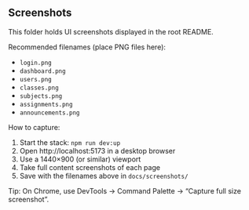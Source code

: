 ## Screenshots

This folder holds UI screenshots displayed in the root README.

Recommended filenames (place PNG files here):

- `login.png`
- `dashboard.png`
- `users.png`
- `classes.png`
- `subjects.png`
- `assignments.png`
- `announcements.png`

How to capture:

1) Start the stack: `npm run dev:up`
2) Open http://localhost:5173 in a desktop browser
3) Use a 1440×900 (or similar) viewport
4) Take full content screenshots of each page
5) Save with the filenames above in `docs/screenshots/`

Tip: On Chrome, use DevTools → Command Palette → “Capture full size screenshot”.

